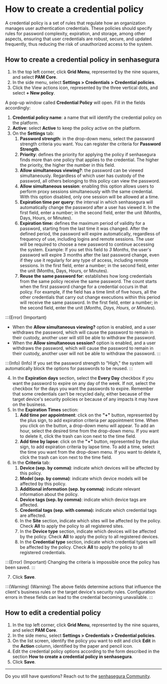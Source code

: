 # How to create a credential policy

A credential policy is a set of rules that regulate how an organization manages user authentication credentials. These policies should specify rules for password complexity, expiration, and storage, among other aspects, ensuring that user credentials are robust, secure, and updated frequently, thus reducing the risk of unauthorized access to the system.

## How to create a credential policy in senhasegura

1. In the top left corner, click **Grid Menu**, represented by the nine squares, and select **PAM Core**.
2. In the side menu, select **Settings > Credentials > Credential policies**.
3. Click the View actions icon, represented by the three vertical dots, and select **+ New policy**.

A pop-up window called **Credential Policy** will open. Fill in the fields accordingly:

1. **Credential policy name**: a name that will identify the credential policy on the platform.
2. **Active**: select **Active** to keep the policy active on the platform.
3. On the **Settings** tab:
    1. **Password strength**: in the drop-down menu, select the password strength criteria you want. You can register the criteria for **Password Strength**.
    2. **Priority**: defines the priority for applying the policy if senhasegura finds more than one policy that applies to the credential. The higher the priority, the higher the number in this field.
    3. **Allow simultaneous viewing?**: the password can be viewed simultaneously. Regardless of which user has custody of the password, all others belonging to this policy can view the password.
    4. **Allow simultaneous session**: enabling this option allows users to perform proxy sessions simultaneously with the same credential. With this option disabled, only one session will be allowed at a time.
    5. **Expiration time per query**: the interval in which senhasegura will automatically change the password after a user has viewed it. In the first field, enter a number; in the second field, enter the unit (Months, Days, Hours, or Minutes).
    6. **Expiration time:** defines the maximum period of validity for a password, starting from the last time it was changed. After the defined period, the password will expire automatically, regardless of frequency of use, including logins and remote sessions. The user will be required to choose a new password to continue accessing the system. Example: If you set this field to *3 Months*, the user's password will expire 3 months after the last password change, even if they use it regularly for any type of access, including remote sessions. In the first field, enter a number; in the second field, enter the unit (Months, Days, Hours, or Minutes).
    7. **Reuse the same password for**: establishes how long credentials from the same policy receive the same password. The count starts when the first password change for a credential occurs in that policy. For example, if the field has a time limit of five hours, all the other credentials that carry out change executions within this period will receive the same password. In the first field, enter a number; in the second field, enter the unit (*Months, Days, Hours, or Minutes*).

:::(Error) (Important)
* When the **Allow simultaneous viewing?** option is enabled, and a user withdraws the password, which will cause the password to remain in their custody, another user will still be able to withdraw the password.
* When the **Allow simultaneous session?** option is enabled, and a user withdraws the password, which will cause the password to remain in their custody, another user will not be able to withdraw the password.
:::

:::(Info) (Info)
If you set the password strength to "High," the system will automatically block the options for passwords to be reused.
:::

4. In the **Expiration days** section, select the **Every Day** checkbox if you want the password to expire on any day of the week. If not, select the checkbox for the days you want the passwords to expire. Remember that some credentials can’t be recycled daily, either because of the target device's security policies or because of any impacts it may have on the business.
5. In the **Expiration Times** section:
    1. **Add time per appointment**: click on the **"+"** button, represented by the plus sign, to add expiration criteria per appointment time. When you click on the button, a drop-down menu will appear. To add an hour, select the desired time from the drop-down menu. If you want to delete it, click the trash can icon next to the time field.
    2. **Add time by lapse**: click on the **"+"** button, represented by the plus sign, to add expiration criteria by lapse time. To add a time, select the time you want from the drop-down menu. If you want to delete it, click the trash can icon next to the time field.
6. In the **Criteria** tab:
    1. **Device (sep. by comma)**: indicate which devices will be affected by this policy.
    2. **Model (sep. by comma)**: indicate which device models will be affected by this policy.
    3. **Additional information (sep. by comma)**: indicate relevant information about the policy.
    4. **Device tags (sep. by comma)**: indicate which device tags are affected.
    5. **Credential tags (sep. with comma):** indicate which credential tags are affected.
    6. In the **Site** section, indicate which sites will be affected by the policy. Check **All** to apply the policy to all registered sites.
    7. In the **Device type** section, indicate which devices will be affected by the policy. Check **All** to apply the policy to all registered devices.
    8. In the **Credential type** section, indicate which credential types will be affected by the policy. Check **All** to apply the policy to all registered credentials.

:::(Error) (Important)
Changing the criteria is impossible once the policy has been saved.
:::

7. Click **Save**.

:::(Warning) (Warning)
The above fields determine actions that influence the client's business rules or the target device's security rules. Configuration errors in these fields can lead to the credential becoming unavailable.
:::

## How to edit a credential policy

1. In the top left corner, click **Grid Menu**, represented by the nine squares, and select **PAM Core**.
2. In the side menu, select **Settings > Credentials > Credential policies**.
3. On the list screen, identify the policy you want to edit and click **Edit** in the **Action** column, identified by the paper and pencil icon.
4. Edit the credential policy options according to the form described in the section **How to create a credential policy in senhasegura**.
5. Click **Save**.

---

Do you still have questions? Reach out to the [senhasegura Community](https://community.senhasegura.io/).